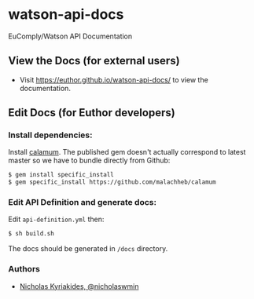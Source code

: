 # watson-api-docs
EuComply/Watson API Documentation

## View the Docs (for external users)

- Visit https://euthor.github.io/watson-api-docs/ to view the documentation.

## Edit Docs (for Euthor developers)

### Install dependencies:

Install [calamum](https://github.com/malachheb/calamum). The published gem
doesn't actually correspond to latest master so we have to bundle directly
from Github:

```bash
$ gem install specific_install
$ gem specific_install https://github.com/malachheb/calamum
```

### Edit API Definition and generate docs:

Edit `api-definition.yml` then:

```bash
$ sh build.sh
```

The docs should be generated in `/docs` directory.

### Authors

- [Nicholas Kyriakides, @nicholaswmin](https://github.com/nicholaswmin)
